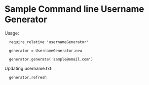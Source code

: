 Sample Command line Username Generator
=========================

  Usage:
    
      require_relative 'usernameGenerator'
      
      generator = UsernameGenerator.new
      
      generator.generate('sample@email.com')
    

  Updating username.txt:
  
      generator.refresh
